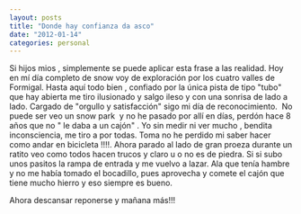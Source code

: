 ```yaml
---
layout: posts
title: "Donde hay confianza da asco"
date: "2012-01-14"
categories: personal
---
```


Si hijos mios , simplemente se puede aplicar esta frase a las realidad. Hoy en mí día completo de snow voy de exploración por los cuatro valles de Formigal. Hasta aquí todo bien , confiado por la única pista de tipo "tubo" que hay abierta me tiro ilusionado y salgo ileso y con una sonrisa de lado a lado. Cargado de "orgullo y satisfacción" sigo mi día de reconocimiento.  No puede ser veo un snow park  y no he pasado por allí en días, perdón hace 8 años que no " le daba a un cajón" . Yo sin medir ni ver mucho , bendita inconsciencia, me tiro a por todas. Toma no he perdido mi saber hacer  como andar en bicicleta !!!!. Ahora parado al lado de gran proeza durante un ratito veo como todos hacen trucos y claro u o no es de piedra. Si si subo unos pasitos la rampa de entrada y me vuelvo a lazar. Ala que tenía hambre y no me había tomado el bocadillo, pues aprovecha y comete el cajón que tiene mucho hierro y eso siempre es bueno.

Ahora descansar reponerse y mañana más!!!
